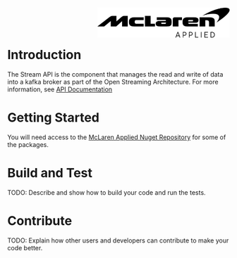 <img src="/images/malogo.png" width="300" align="right" /><br><br><br>

# Introduction 
The Stream API is the component that manages the read and write of data into a kafka broker as part of the Open Streaming Architecture. For more information, see [API Documentation](https://atlas.mclarenapplied.com/secu4/open_streaming_architecture/)

# Getting Started
You will need access to the [McLaren Applied Nuget Repository](https://github.com/mat-docs/packages) for some of the packages.

# Build and Test
TODO: Describe and show how to build your code and run the tests. 

# Contribute
TODO: Explain how other users and developers can contribute to make your code better. 